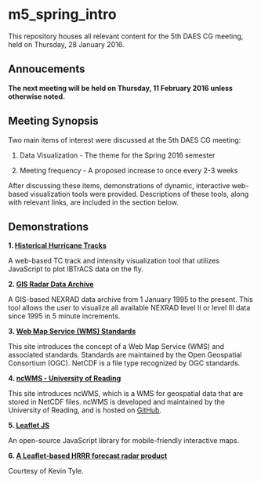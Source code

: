 m5_spring_intro
===============

This repository houses all relevant content for the 5th DAES CG meeting, held
on Thursday, 28 January 2016.

Annoucements
------------
**The next meeting will be held on Thursday, 11 February 2016 unless otherwise
noted.**

Meeting Synopsis
----------------
Two main items of interest were discussed at the 5th DAES CG meeting:

1. Data Visualization - The theme for the Spring 2016 semester

2. Meeting frequency - A proposed increase to once every 2-3 weeks

After discussing these items, demonstrations of dynamic, interactive web-based
visualization tools were provided. Descriptions of these tools, along with 
relevant links, are included in the section below.

Demonstrations
--------------
**1. [Historical Hurricane Tracks](https://coast.noaa.gov/hurricanes)**

A web-based TC track and intensity visualization tool that utilizes JavaScript
to plot IBTrACS data on the fly.

**2. [GIS Radar Data Archive](http://gis.ncdc.noaa.gov/map/viewer/#app=cdo&cfg=radar&theme=radar&display=nexrad)**

A GIS-based NEXRAD data archive from 1 January 1995 to the present. This tool
allows the user to visualize all available NEXRAD level II or level III data 
since 1995 in 5 minute increments.

**3. [Web Map Service (WMS) Standards](http://www.opengeospatial.org/standards/wms)**

This site introduces the concept of a Web Map Service (WMS) and associated 
standards. Standards are maintained by the Open Geospatial Consortium (OGC).
NetCDF is a file type recognized by OGC standards.

**4. [ncWMS - University of Reading](http://www.resc.rdg.ac.uk/trac/ncWMS/)**

This site introduces ncWMS, which is a WMS for geospatial data that are
stored in NetCDF files. ncWMS is developed and maintained by the 
University of Reading, and is hosted on [GitHub](reading-escience-center.github.io/edal-java/).

**5. [Leaflet JS](http://leafletjs.com)**

An open-source JavaScript library for mobile-friendly interactive maps.

**6. [A Leaflet-based HRRR forecast radar product](http://www.atmos.albany.edu/facstaff/ktyle/hrrr/hrrrloop_leaflet.html)**

Courtesy of Kevin Tyle.
